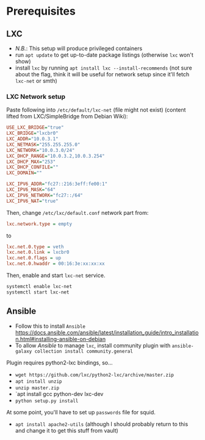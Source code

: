 # Prerequisites

## LXC

* *N.B.*: This setup will produce privileged containers
* run `apt update` to get up-to-date package listings (otherwise `lxc` won't show)
* install `lxc` by running `apt install lxc --install-recommends` (not sure about the flag, think it will be useful for network setup since it'll fetch `lxc-net` or smth)

### LXC Network setup

Paste following into `/etc/default/lxc-net` (file might not exist) (content lifted from LXC/SimpleBridge from Debian Wiki):

```ini
USE_LXC_BRIDGE="true"
LXC_BRIDGE="lxcbr0"
LXC_ADDR="10.0.3.1"
LXC_NETMASK="255.255.255.0"
LXC_NETWORK="10.0.3.0/24"
LXC_DHCP_RANGE="10.0.3.2,10.0.3.254"
LXC_DHCP_MAX="253"
LXC_DHCP_CONFILE=""
LXC_DOMAIN=""

LXC_IPV6_ADDR="fc27::216:3eff:fe00:1"
LXC_IPV6_MASK="64"
LXC_IPV6_NETWORK="fc27::/64"
LXC_IPV6_NAT="true"
```

Then, change `/etc/lxc/default.conf` network part from:

```ini
lxc.network.type = empty
```

to

```ini
lxc.net.0.type = veth
lxc.net.0.link = lxcbr0
lxc.net.0.flags = up
lxc.net.0.hwaddr = 00:16:3e:xx:xx:xx
```

Then, enable and start `lxc-net` service.

```bash
systemctl enable lxc-net
systemctl start lxc-net
```

## Ansible

* Follow this to install `Ansible` <https://docs.ansible.com/ansible/latest/installation_guide/intro_installation.html#installing-ansible-on-debian>
* To allow *Ansible* to manage `lxc`, install community plugin with `ansible-galaxy collection install community.general`

Plugin requires python2-lxc bindings, so...

* `wget https://github.com/lxc/python2-lxc/archive/master.zip`
* `apt install unzip`
* `unzip master.zip`
* `apt install gcc python-dev lxc-dev
* `python setup.py install`

At some point, you'll have to set up `passwords` file for squid.

* `apt install apache2-utils` (although I should probably return to this and change it to get this stuff from vault)
